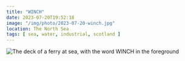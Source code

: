 ```yaml
---
title: "WINCH"
date: 2023-07-20T19:52:18
image: "/img/photo/2023-07-20-winch.jpg"
location: The North Sea
tags: [ sea, water, industrial, scotland ]
---
```


![The deck of a ferry at sea, with the word WINCH in the foreground](/img/photo/2023-07-20-winch.jpg)
